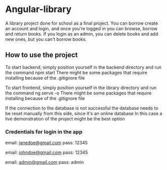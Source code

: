 # Angular-library
A library project done for school as a final project. You can borrow create an account and login, and once you're logged in you can browse, borrow and return books. If you login as an admin, you can delete books and add new ones, but you can't borrow books.

## How to use the project
To start backend, simply position yourself in the backend directory and run the command npm start
There might be some packages that require installing because of the .gitignore file

To start frontend, simply position yourself in the library directory and run the command ng serve -o
There might be some packages that require installing because of the .gitignore file

If the connection to the database is not successful the database needs to be reset manually from this side, since it's an online database
In this case a live demonstration of the project might be the best option

### Credentials for login in the app

email: janedoe@gmail.com 
pass: 12345

email: johndoe@gmail.com 
pass: 12345

email: admin@gmail.com 
pass: admin
